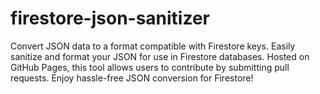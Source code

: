 # firestore-json-sanitizer
Convert JSON data to a format compatible with Firestore keys. Easily sanitize and format your JSON for use in Firestore databases. Hosted on GitHub Pages, this tool allows users to contribute by submitting pull requests. Enjoy hassle-free JSON conversion for Firestore!
